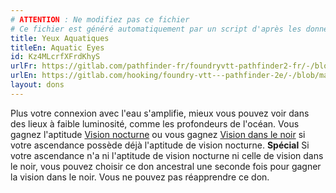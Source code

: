 ```yaml
---
# ATTENTION : Ne modifiez pas ce fichier
# Ce fichier est généré automatiquement par un script d'après les données du module Foundry VTT officiel et de sa traduction
title: Yeux Aquatiques
titleEn: Aquatic Eyes
id: Kz4MLcrfXFrdKhyS
urlFr: https://gitlab.com/pathfinder-fr/foundryvtt-pathfinder2-fr/-/blob/master/data/feats/Kz4MLcrfXFrdKhyS.htm
urlEn: https://gitlab.com/hooking/foundry-vtt---pathfinder-2e/-/blob/master/packs/data/feats.db/aquatic-eyes.json
layout: dons
---
```

Plus votre connexion avec l'eau s'amplifie, mieux vous pouvez voir dans des lieux à faible luminosité, comme les profondeurs de l'océan. Vous gagnez l'aptitude [Vision nocturne](../capacités-ascendances/vision-nocturne.html) ou vous gagnez [Vision dans le noir](../capacités-ascendances/vision-dans-le-noir.html) si votre ascendance possède déjà l'aptitude de vision nocturne.
**Spécial** Si votre ascendance n'a ni l'aptitude de vision nocturne ni celle de vision dans le noir, vous pouvez choisir ce don ancestral une seconde fois pour gagner la vision dans le noir. Vous ne pouvez pas réapprendre ce don.
